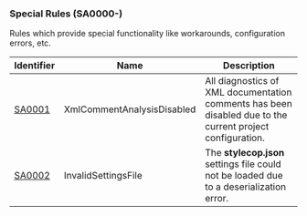 ### Special Rules (SA0000-)
Rules which provide special functionality like workarounds, configuration errors, etc.

Identifier | Name | Description
-----------|------|-------------
[SA0001](SA0001.md) | XmlCommentAnalysisDisabled | All diagnostics of XML documentation comments has been disabled due to the current project configuration.
[SA0002](SA0002.md) | InvalidSettingsFile | The **stylecop.json** settings file could not be loaded due to a deserialization error.
